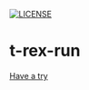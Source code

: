 [![LICENSE](https://img.shields.io/badge/license-Anti%20996-blue.svg)](https://github.com/996icu/996.ICU/blob/master/LICENSE)

# t-rex-run
[Have a try](https://jminz.github.io/t-rex-run/)
